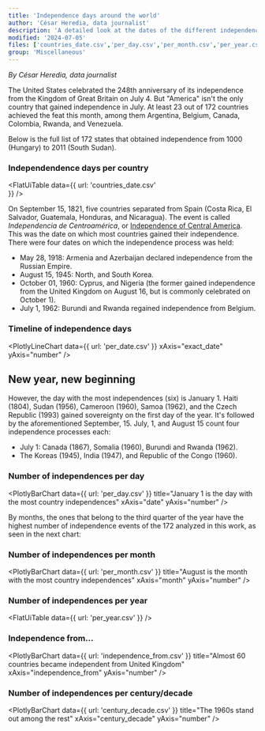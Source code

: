 ```yaml
---
title: 'Independence days around the world'
author: 'César Heredia, data journalist'
description: 'A detailed look at the dates of the different independence days in 172 selected countries or territories'
modified: '2024-07-05'
files: ['countries_date.csv','per_day.csv','per_month.csv','per_year.csv','per_date.csv','century_decade.csv','independence_from.csv',]
group: 'Miscellaneous'
---
```


*By César Heredia, data journalist*

The United States celebrated the 248th anniversary of its independence from the Kingdom of Great Britain on July 4. But "America" isn't the only country that gained independence in July. At least 23 out of 172 countries achieved the feat this month, among them Argentina, Belgium, Canada, Colombia, Rwanda, and Venezuela.

Below is the full list of 172 states that obtained independence from 1000 (Hungary) to 2011 (South Sudan).

### Independendence days per country
<FlatUiTable
  data={{
    url: 'countries_date.csv'    
  }}
/>

On September 15, 1821, five countries separated from Spain (Costa Rica, El Salvador, Guatemala, Honduras, and Nicaragua). The event is called *Independencia de Centroamérica*, or [Independence of Central America](https://en.wikipedia.org/wiki/Act_of_Independence_of_Central_America). This was the date on which most countries gained their independence. There were four dates on which the independence process was held:

 - May 28, 1918: Armenia and Azerbaijan declared independence from the Russian Empire.
 - August 15, 1945: North, and South Korea.
 - October 01, 1960: Cyprus, and Nigeria (the former gained independence from the United Kingdom on August 16, but is commonly celebrated on October 1).
 - July 1, 1962: Burundi and Rwanda regained independence from Belgium.


### Timeline of independence days
<PlotlyLineChart
  data={{
    url: 'per_date.csv'
  }}
  xAxis="exact_date"
  yAxis="number"
/>

## New year, new beginning

However, the day with the most independences (six) is January 1. Haiti (1804), Sudan (1956), Cameroon (1960), Samoa (1962), and the Czech Republic (1993) gained sovereignty on the first day of the year. It's followed by the aforementioned September, 15. July, 1, and August 15 count four independence processes each:

-  July 1: Canada (1867), Somalia (1960), Burundi and Rwanda (1962).
-  The Koreas (1945), India (1947), and Republic of the Congo (1960).

### Number of independences per day
<PlotlyBarChart
  data={{
    url: 'per_day.csv'
  }}
  title="January 1 is the day with the most country independences"
  xAxis="date"
  yAxis="number"
/>

By months, the ones that belong to the third quarter of the year have the highest number of independence events of the 172 analyzed in this work, as seen in the next chart:

### Number of independences per month
<PlotlyBarChart
  data={{
    url: 'per_month.csv'
  }}
  title="August is the month with the most country independences"
  xAxis="month"
  yAxis="number"
/>

### Number of independences per year
<FlatUiTable
  data={{
    url: 'per_year.csv'
  }}
/>

### Independence from...
<PlotlyBarChart
  data={{
    url: 'independence_from.csv'
  }}
  title="Almost 60 countries became independent from United Kingdom"
  xAxis="independence_from"
  yAxis="number"
/>

### Number of independences per century/decade
<PlotlyBarChart
  data={{
    url: 'century_decade.csv'
  }}
  title="The 1960s stand out among the rest"
  xAxis="century_decade"
  yAxis="number"
/>
